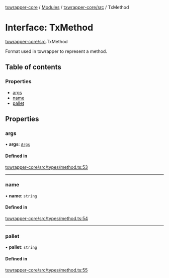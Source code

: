 [txwrapper-core](../README.md) / [Modules](../modules.md) / [txwrapper-core/src](../modules/txwrapper_core_src.md) / TxMethod

# Interface: TxMethod

[txwrapper-core/src](../modules/txwrapper_core_src.md).TxMethod

Format used in txwrapper to represent a method.

## Table of contents

### Properties

- [args](txwrapper_core_src.TxMethod.md#args)
- [name](txwrapper_core_src.TxMethod.md#name)
- [pallet](txwrapper_core_src.TxMethod.md#pallet)

## Properties

### args

• **args**: [`Args`](../modules/txwrapper_core_src.md#args)

#### Defined in

[txwrapper-core/src/types/method.ts:53](https://github.com/paritytech/txwrapper-core/blob/bb9e677/packages/txwrapper-core/src/types/method.ts#L53)

___

### name

• **name**: `string`

#### Defined in

[txwrapper-core/src/types/method.ts:54](https://github.com/paritytech/txwrapper-core/blob/bb9e677/packages/txwrapper-core/src/types/method.ts#L54)

___

### pallet

• **pallet**: `string`

#### Defined in

[txwrapper-core/src/types/method.ts:55](https://github.com/paritytech/txwrapper-core/blob/bb9e677/packages/txwrapper-core/src/types/method.ts#L55)
